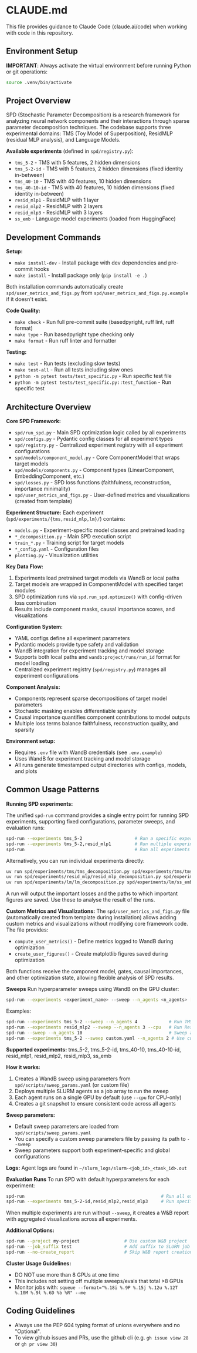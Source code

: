 # CLAUDE.md

This file provides guidance to Claude Code (claude.ai/code) when working with code in this repository.

## Environment Setup
**IMPORTANT**: Always activate the virtual environment before running Python or git operations:
```bash
source .venv/bin/activate
```

## Project Overview
SPD (Stochastic Parameter Decomposition) is a research framework for analyzing neural network components and their interactions through sparse parameter decomposition techniques. The codebase supports three experimental domains: TMS (Toy Model of Superposition), ResidMLP (residual MLP analysis), and Language Models.

**Available experiments** (defined in `spd/registry.py`):
- `tms_5-2` - TMS with 5 features, 2 hidden dimensions
- `tms_5-2-id` - TMS with 5 features, 2 hidden dimensions (fixed identity in-between)
- `tms_40-10` - TMS with 40 features, 10 hidden dimensions  
- `tms_40-10-id` - TMS with 40 features, 10 hidden dimensions (fixed identity in-between)
- `resid_mlp1` - ResidMLP with 1 layer
- `resid_mlp2` - ResidMLP with 2 layers
- `resid_mlp3` - ResidMLP with 3 layers
- `ss_emb` - Language model experiments (loaded from HuggingFace)

## Development Commands

**Setup:**
- `make install-dev` - Install package with dev dependencies and pre-commit hooks
- `make install` - Install package only (`pip install -e .`)

Both installation commands automatically create `spd/user_metrics_and_figs.py` from `spd/user_metrics_and_figs.py.example` if it doesn't exist.

**Code Quality:**
- `make check` - Run full pre-commit suite (basedpyright, ruff lint, ruff format)
- `make type` - Run basedpyright type checking only
- `make format` - Run ruff linter and formatter

**Testing:**
- `make test` - Run tests (excluding slow tests)
- `make test-all` - Run all tests including slow ones
- `python -m pytest tests/test_specific.py` - Run specific test file
- `python -m pytest tests/test_specific.py::test_function` - Run specific test

## Architecture Overview

**Core SPD Framework:**
- `spd/run_spd.py` - Main SPD optimization logic called by all experiments
- `spd/configs.py` - Pydantic config classes for all experiment types
- `spd/registry.py` - Centralized experiment registry with all experiment configurations
- `spd/models/component_model.py` - Core ComponentModel that wraps target models
- `spd/models/components.py` - Component types (LinearComponent, EmbeddingComponent, etc.)
- `spd/losses.py` - SPD loss functions (faithfulness, reconstruction, importance minimality)
- `spd/user_metrics_and_figs.py` - User-defined metrics and visualizations (created from template)

**Experiment Structure:**
Each experiment (`spd/experiments/{tms,resid_mlp,lm}/`) contains:
- `models.py` - Experiment-specific model classes and pretrained loading
- `*_decomposition.py` - Main SPD execution script
- `train_*.py` - Training script for target models  
- `*_config.yaml` - Configuration files
- `plotting.py` - Visualization utilities

**Key Data Flow:**
1. Experiments load pretrained target models via WandB or local paths
2. Target models are wrapped in ComponentModel with specified target modules
3. SPD optimization runs via `spd.run_spd.optimize()` with config-driven loss combination
4. Results include component masks, causal importance scores, and visualizations

**Configuration System:**
- YAML configs define all experiment parameters
- Pydantic models provide type safety and validation  
- WandB integration for experiment tracking and model storage
- Supports both local paths and `wandb:project/runs/run_id` format for model loading
- Centralized experiment registry (`spd/registry.py`) manages all experiment configurations

**Component Analysis:**
- Components represent sparse decompositions of target model parameters
- Stochastic masking enables differentiable sparsity
- Causal importance quantifies component contributions to model outputs
- Multiple loss terms balance faithfulness, reconstruction quality, and sparsity

**Environment setup:**
- Requires `.env` file with WandB credentials (see `.env.example`)
- Uses WandB for experiment tracking and model storage
- All runs generate timestamped output directories with configs, models, and plots

## Common Usage Patterns

**Running SPD experiments:**

The unified `spd-run` command provides a single entry point for running SPD experiments, supporting fixed configurations, parameter sweeps, and evaluation runs:

```bash
spd-run --experiments tms_5-2                    # Run a specific experiment
spd-run --experiments tms_5-2,resid_mlp1         # Run multiple experiments
spd-run                                          # Run all experiments
```

Alternatively, you can run individual experiments directly:
```bash
uv run spd/experiments/tms/tms_decomposition.py spd/experiments/tms/tms_5-2_config.yaml
uv run spd/experiments/resid_mlp/resid_mlp_decomposition.py spd/experiments/resid_mlp/resid_mlp1_config.yaml
uv run spd/experiments/lm/lm_decomposition.py spd/experiments/lm/ss_emb_config.yaml
```

A run will output the important losses and the paths to which important figures are saved. Use these
to analyse the result of the runs.

**Custom Metrics and Visualizations:**
The `spd/user_metrics_and_figs.py` file (automatically created from template during installation) allows adding custom metrics and visualizations without modifying core framework code. The file provides:
- `compute_user_metrics()` - Define metrics logged to WandB during optimization
- `create_user_figures()` - Create matplotlib figures saved during optimization

Both functions receive the component model, gates, causal importances, and other optimization state, allowing flexible analysis of SPD results.

**Sweeps**
Run hyperparameter sweeps using WandB on the GPU cluster:

```bash
spd-run --experiments <experiment_name> --sweep --n_agents <n_agents> [--cpu] [--job_suffix <suffix>]
```

Examples:
```bash
spd-run --experiments tms_5-2 --sweep --n_agents 4            # Run TMS 5-2 sweep with 4 GPU agents
spd-run --experiments resid_mlp2 --sweep --n_agents 3 --cpu   # Run ResidMLP2 sweep with 3 CPU agents
spd-run --sweep --n_agents 10                                 # Sweep all experiments with 10 agents
spd-run --experiments tms_5-2 --sweep custom.yaml --n_agents 2 # Use custom sweep params file
```

**Supported experiments:** tms_5-2, tms_5-2-id, tms_40-10, tms_40-10-id, resid_mlp1, resid_mlp2, resid_mlp3, ss_emb

**How it works:**
1. Creates a WandB sweep using parameters from `spd/scripts/sweep_params.yaml` (or custom file)
2. Deploys multiple SLURM agents as a job array to run the sweep
3. Each agent runs on a single GPU by default (use `--cpu` for CPU-only)
4. Creates a git snapshot to ensure consistent code across all agents

**Sweep parameters:**
- Default sweep parameters are loaded from `spd/scripts/sweep_params.yaml`
- You can specify a custom sweep parameters file by passing its path to `--sweep`
- Sweep parameters support both experiment-specific and global configurations

**Logs:** Agent logs are found in `~/slurm_logs/slurm-<job_id>_<task_id>.out`

**Evaluation Runs**
To run SPD with default hyperparameters for each experiment:

```bash
spd-run                                                    # Run all experiments
spd-run --experiments tms_5-2-id,resid_mlp2,resid_mlp3     # Run specific experiments
```

When multiple experiments are run without `--sweep`, it creates a W&B report with aggregated visualizations across all experiments.

**Additional Options:**
```bash
spd-run --project my-project                 # Use custom W&B project
spd-run --job_suffix test                    # Add suffix to SLURM job names
spd-run --no-create_report                   # Skip W&B report creation
```

**Cluster Usage Guidelines:**
- DO NOT use more than 8 GPUs at one time
- This includes not setting off multiple sweeps/evals that total >8 GPUs
- Monitor jobs with: `squeue --format="%.18i %.9P %.15j %.12u %.12T %.10M %.9l %.6D %b %R" --me`

## Coding Guidelines
- Always use the PEP 604 typing format of unions everywhere and no "Optional".
- To view github issues and PRs, use the github cli (e.g. `gh issue view 28` or `gh pr view 30`)